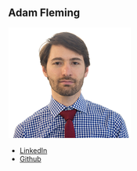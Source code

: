 Adam Fleming
-------------

![](photos/adam.png)

* [LinkedIn](https://www.linkedin.com/in/theadamfleming)
* [Github](https://github.com/amfleming)
